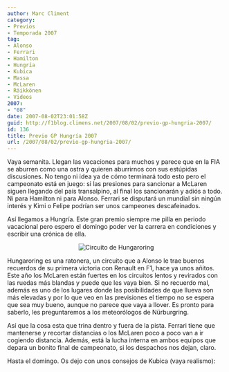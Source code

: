 ```yaml
---
author: Marc Climent
category:
- Previos
- Temporada 2007
tag:
- Alonso
- Ferrari
- Hamilton
- Hungría
- Kubica
- Massa
- McLaren
- Räikkönen
- Videos
2007:
- "08"
date: 2007-08-02T23:01:58Z
guid: http://f1blog.climens.net/2007/08/02/previo-gp-hungria-2007/
id: 136
title: Previo GP Hungría 2007
url: /2007/08/02/previo-gp-hungria-2007/
---
```


Vaya semanita. Llegan las vacaciones para muchos y parece que en la FIA se aburren como una ostra y quieren aburrirnos con sus estúpidas discusiones. No tengo ni idea ya de cómo terminará todo esto pero el campeonato está en juego: si las presiones para sancionar a McLaren siguen llegando del país transalpino, al final los sancionarán y adiós a todo. Ni para Hamilton ni para Alonso. Ferrari se disputará un mundial sin ningún interés y Kimi o Felipe podrían ser unos campeones descafeinados.

Así llegamos a Hungría. Este gran premio siempre me pilla en periodo vacacional pero espero el domingo poder ver la carrera en condiciones y escribir una crónica de ella.

<p align="center">
  <img src="http://f1blog.climens.net/files/2007/08/hungria20071.png" alt="Circuito de Hungaroring" />
</p>

Hungaroring es una ratonera, un circuito que a Alonso le trae buenos recuerdos de su primera victoria con Renault en F1, hace ya unos añitos. Este año los McLaren están fuertes en los circuitos lentos y revirados con las ruedas más blandas y puede que les vaya bien. Si no recuerdo mal, además es uno de los lugares donde las posibilidades de que llueva son más elevadas y por lo que veo en las previsiones el tiempo no se espera que sea muy bueno, aunque no parece que vaya a llover. Es pronto para saberlo, les preguntaremos a los meteorólogos de Nürburgring.

Así que la cosa esta que trina dentro y fuera de la pista. Ferrari tiene que mantenerse y recortar distancias o los McLaren poco a poco van a ir cogiendo distancia. Además, está la lucha interna en ambos equipos que depara un bonito final de campeonato, si los despachos nos dejan, claro.

Hasta el domingo. Os dejo con unos consejos de Kubica (vaya realismo):

<p align="center">